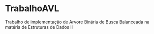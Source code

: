 # TrabalhoAVL
Trabalho de implementação de Arvore Binária de Busca Balanceada na matéria de Estruturas de Dados II
